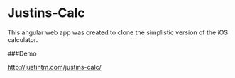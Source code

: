 # Justins-Calc

This angular web app was created to clone the simplistic version of the iOS calculator. 

###Demo

http://justintm.com/justins-calc/
